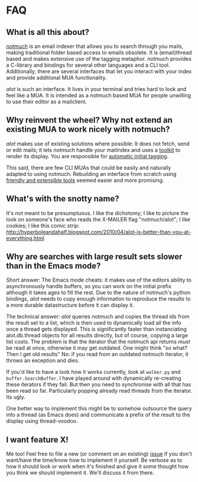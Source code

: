 FAQ
===
What is all this about?
-----------------------
[*notmuch*][notmuch] is an email indexer that allows you to search through you mails,
making traditional folder based access to emails obsolete.
It is (email)thread based and makes extensive use of the tagging metaphor.
notmuch provides a C-library and bindings for several other languages and a CLI tool.
Additionally, there are several interfaces that let you interact with your index
and provide additional MUA functionality.

*alot* is such an interface. It lives in your terminal and tries hard to look
and feel like a MUA. It is intended as a notmuch based MUA for people
unwilling to use their editor as a mailclient.
  
Why reinvent the wheel? Why not extend an existing MUA to work nicely with notmuch?
-----------------------------------------------------------------------------------
*alot* makes use of existing solutions where possible: 
It does not fetch, send or edit mails; it lets *notmuch* handle your mailindex and uses
a [toolkit][toolkit] to render its display. You are responsible for [automatic initial tagging][inittag].

This said, there are few CLI MUAs that could be easily and naturally adapted to using notmuch.
Rebuilding an interface from scratch using [friendly and extensible tools][python] seemed easier
and more promising.

What's with the snotty name?
----------------------------
It's not meant to be presumptuous. I like the dichotomy;
I like to picture the look on someone's face who reads the X-MAILER flag
"notmuch/alot"; I like cookies; I like this comic strip:
http://hyperboleandahalf.blogspot.com/2010/04/alot-is-better-than-you-at-everything.html

Why are searches with large result sets slower than in the Emacs mode?
-----------------------------------------------------
Short answer: The Emacs mode cheats: it makes use of the editors ability to
asynchronously handle buffers, so you can work on the initial prefix although it takes
ages to fill the rest. Due to the nature of notmuch's python bindings,
*alot* needs to copy enough information to reproduce the results to a more durable datastructure
before it can display it.

The technical answer:
*alot* queries notmuch and copies the thread ids from the result set to a list,
which is then used to dynamically load all the info once a thread gets displayed.
This is significantly faster than instanciating alot.db.thread objects for all
results directly, but of course, copying a large list costs.
The problem is that the iterator that the notmuch api returns _must_
be read at once, otherwise it may get outdated.
One might think "so what? Then I get old results" No: if you read from an
outdated notmuch iterator, it throws an exception and dies.

If you'd like to have a look how it works currently, look at `walker.py`
and `buffer.SearchBuffer`.
I have played around with dynamically re-creating these iterators if they fail.
But then you need to synchronise with all that has been read so far. Particularly popping
already read threads from the iterator. Its ugly.

One better way to implement this might be to somehow outsource
the query into a thread (as Emacs does) and communicate a prefix of the result
to the display using thread-voodoo.

I want feature X!
-----------------
Me too! Feel free to file a new (or comment on an existing) [issue][issue] if you don't
want/have the time/know how to implement it yourself. Be verbose as to
how it should look or work when it's finished and give it some thought how you
think we should implement it. We'll discuss it from there.


[issue]: https://github.com/pazz/alot/issues
[inittag]: http://notmuchmail.org/initial_tagging/
[notmuch]: http://notmuchmail.org
[toolkit]: http://excess.org/urwid/
[python]: http://www.python.org/
